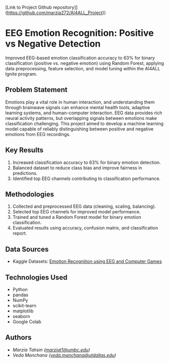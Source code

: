 [Link to Project Github repository]](https://github.com/marzia272/AI4ALL_Project))
# EEG Emotion Recognition: Positive vs Negative Detection

Improved EEG-based emotion classification accuracy to 63% for binary classification (positive vs. negative emotion) using Random Forest, applying data preprocessing, feature selection, and model tuning within the AI4ALL Ignite program.

## Problem Statement <!--- do not change this line -->

Emotions play a vital role in human interaction, and understanding them through brainwave signals can enhance mental health tools, adaptive learning systems, and human-computer interaction. EEG data provides rich neural activity patterns, but overlapping signals between emotions make classification challenging. This project aimed to develop a machine learning model capable of reliably distinguishing between positive and negative emotions from EEG recordings.

## Key Results <!--- do not change this line -->

1. Increased classification accuracy to 63% for binary emotion detection.  
2. Balanced dataset to reduce class bias and improve fairness in predictions.  
3. Identified top EEG channels contributing to classification performance.  

## Methodologies <!--- do not change this line -->

1. Collected and preprocessed EEG data (cleaning, scaling, balancing).  
2. Selected top EEG channels for improved model performance.  
3. Trained and tuned a Random Forest model for binary emotion classification.  
4. Evaluated results using accuracy, confusion matrix, and classification report.  

## Data Sources <!--- do not change this line -->

- Kaggle Datasets: [Emotion Recognition using EEG and Computer Games](https://www.kaggle.com/datasets/wajahat1064/emotion-recognition-using-eeg-and-computer-games/data)  

## Technologies Used <!--- do not change this line -->

- Python  
- pandas  
- NumPy  
- scikit-learn  
- matplotlib  
- seaborn  
- Google Colab  

## Authors <!--- do not change this line -->

- *Marzia Tahsin ([marziat1@umbc.edu](mailto:marziat1@umbc.edu))*
- *Veda Manchana ([veda.manchana@utdallas.edu](mailto:veda.manchana@utdallas.edu))*
